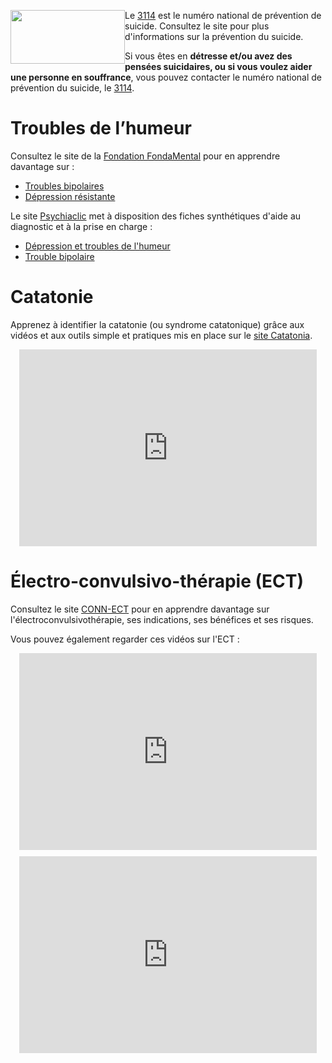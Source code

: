 <div class="tel_3114">
    <img src="{{ ASSET static/misc/3114.webp }}" width="183" height="86" style="float: left;" alt="" />
    <div>
        <p>Le <a href="https://3114.fr/">3114</a> est le numéro national de prévention de suicide. Consultez le site pour plus d'informations sur la prévention du suicide.
        <p>Si vous êtes en <b>détresse et/ou avez des pensées suicidaires, ou si vous voulez aider une personne en souffrance</b>, vous pouvez contacter le numéro national de prévention du suicide, le <a href="tel:3114">3114</a>.
    </div>
</div>

# Troubles de l’humeur

Consultez le site de la [Fondation FondaMental](https://www.fondation-fondamental.org/) pour en apprendre davantage sur :

- [Troubles bipolaires](https://www.fondation-fondamental.org/les-maladies-mentales/les-troubles-bipolaires)
- [Dépression résistante](https://www.fondation-fondamental.org/les-maladies-mentales/depression-resistante)

Le site [Psychiaclic](https://psychiaclic.org) met à disposition des fiches synthétiques d'aide au diagnostic et à la prise en charge :

- [Dépression et troubles de l'humeur](https://www.psychiaclic.fr/aide-diagnostic/humeur-affect)
- [Trouble bipolaire](https://www.psychiaclic.fr/troubles-psychiatriques/trouble-bipolaire)

# Catatonie

Apprenez à identifier la catatonie (ou syndrome catatonique) grâce aux vidéos et aux outils simple et pratiques mis en place sur le [site Catatonia](https://www.catatonia.fr/).

<div style="margin: 1em; display: flex; gap: 10px; justify-content: center;">
    <iframe width="560" height="315" src="https://www.youtube.com/embed/i9zEJM_OWzE?si=BwGVg_hEtTWFN1fw" title="YouTube video player" frameborder="0" allow="accelerometer; autoplay; clipboard-write; encrypted-media; gyroscope; picture-in-picture; web-share" allowfullscreen></iframe>
</div>

# Électro-convulsivo-thérapie (ECT)

Consultez le site [CONN-ECT](https://www.conn-ect.com/) pour en apprendre davantage sur l'électroconvulsivothérapie, ses indications, ses bénéfices et ses risques.

Vous pouvez également regarder ces vidéos sur l'ECT :

<div style="margin: 1em; display: flex; gap: 10px; justify-content: center; flex-wrap: wrap;">
    <iframe width="560" height="315" src="https://www.youtube.com/embed/Sg4AlF4f9A4?si=ZNCghoYfAjL5FJr6" title="YouTube video player" frameborder="0" allow="accelerometer; autoplay; clipboard-write; encrypted-media; gyroscope; picture-in-picture; web-share" allowfullscreen></iframe>
    <iframe width="560" height="315" src="https://www.youtube.com/embed/aiVA0zlNb-E?si=HyVNh--FA1HbBzGa" title="YouTube video player" frameborder="0" allow="accelerometer; autoplay; clipboard-write; encrypted-media; gyroscope; picture-in-picture; web-share" allowfullscreen></iframe>
</div>
